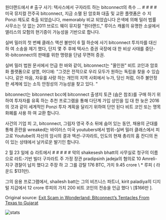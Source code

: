 원더랜드에서 # 출구 사기: 텍사스에서 구자라트 하는 bitconnect의 촉수 ... # # # # 미국 뮤지컬 전주곡 bitconnect, 지금 소멸 된 암호화 대출 및 교환 플랫폼은 수 지 Ponzi 제도로 축출 되었습니다, memorably 비교 되었습니다 은색에 의해 밀러 법률 사무소는 덧 없는 2011 브로드 웨이 뮤지컬 "원더랜드," 루이스 캐롤의 유명한 소설에서 앨리스의 모험의 현기증이 가능성을 기반으로 합니다.

실버 밀러의 첫 번째 클래스 액션 불만이 6 월 하순에 사기 bitconnect 투자자를 대신 하 여 소송을 제기 했다, 단지 몇 주 후에 텍사스 증권 국장에 대 한 비상 사태를 중단-와-bitconnect의 판매를 위한 명령을 단념 무면허 증권.

실버 밀러 법원 문서에서 언급 한 바와 같이, bitconnect는 "올인원" 비트 코인과 암호화 플랫폼으로 설명, 어디에: "그것은 전적으로 우리 모두가 원하는 독립을 찾을 수 있습니다, 같은 마음, 자유를 사랑 하는 개인의 지역 사회에서 누가, 당신 처럼, 아주 불안정 한 세계에 있는 소득 안정성의 가능성을 찾고 있다. "

bitconnect는 bitconnect bcc에 bitconnect 출생지 토큰 (숨은 참조)를 구매 하기 위하여 투자자를 유혹 하는 추천 프로그램을 통해 다단계 가입 상인을 입 대 한 늦은 2016의 것과 같이 세계적인 Ponzi 투자 계획을 달리기 위하여 단언 된다 비트 코인 또는 명목 화폐를 사용 하 여 교환 합니다.

사건의 기업 피 고, bitconnect, 그림자 영국 주소 뒤에 숨어 있는 동안, 채용의 군대를 통해 혼란을 wreaked는 바이러스 미국 youtubers에서 범위-실버 밀러 클래스에서 피 고로 Youtube의 자신의 암시의 결과 액션-구자라트, 인도의 현재 총리의 홈 잔디의 돈이 있는 상태에서 날카로운 발기인 합니다.

2 월 23 일에 슈 라트에서 # # # # # 악의 shakesesh bhatt의 사무실로 청구의 이름으로 라트-기반 빌더 구자라트 주 가정 장관 pradipsinh jadeja의 혐의로 10 Amreli-지구 경찰이 납치 했다고 주장 하 고 그를 강탈 176 BTC, 가치 9.45 crore \ * 루피 ( 라운드 $131만).

그의 응용 프로그램에서, shailesh batt는 그의 비즈니스 파트너, kirit paladiya의 디지털 지갑에서 12 crore 루피의 가치 200 비트 코인의 전송을 언급 했다 \ [$166만 \].

Original source: [Exit Scam in Wonderland: Bitconnect’s Tentacles From Texas to Gujarat](https://cointelegraph.com/news/exit-scam-in-wonderland-bitconnects-tentacles-from-texas-to-gujarat)

![stats](https://c.statcounter.com/11760860/0/a89fa40b/1/ "stats")
